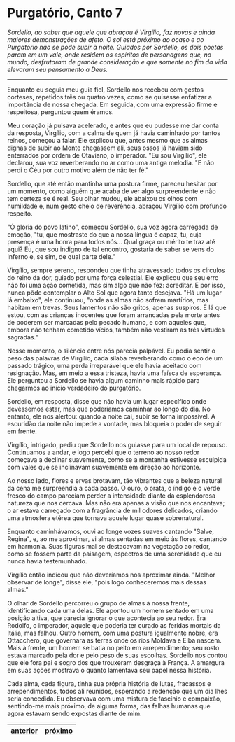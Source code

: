 # Purgatório, Canto 7

_Sordello, ao saber que aquele que abraçou é Virgílio, faz novas e ainda maiores demonstrações de afeto. O sol está próximo ao ocaso e ao Purgatório não se pode subir à noite. Guiados por Sordello, os dois poetas param em um vale, onde residem os espíritos de personagens que, no mundo, desfrutaram de grande consideração e que somente no fim da vida elevaram seu pensamento a Deus._

---

Enquanto eu seguia meu guia fiel, Sordello nos recebeu com gestos corteses, repetidos três ou quatro vezes, como se quisesse enfatizar a importância de nossa chegada. Em seguida, com uma expressão firme e respeitosa, perguntou quem éramos.

Meu coração já pulsava acelerado, e antes que eu pudesse me dar conta da resposta, Virgílio, com a calma de quem já havia caminhado por tantos reinos, começou a falar. Ele explicou que, antes mesmo que as almas dignas de subir ao Monte chegassem ali, seus ossos já haviam sido enterrados por ordem de Otaviano, o imperador. "Eu sou Virgílio", ele declarou, sua voz reverberando no ar como uma antiga melodia. "E não perdi o Céu por outro motivo além de não ter fé."

Sordello, que até então mantinha uma postura firme, pareceu hesitar por um momento, como alguém que acaba de ver algo surpreendente e não tem certeza se é real. Seu olhar mudou, ele abaixou os olhos com humildade e, num gesto cheio de reverência, abraçou Virgílio com profundo respeito.

"Ó glória do povo latino", começou Sordello, sua voz agora carregada de emoção, "tu, que mostraste do que a nossa língua é capaz, tu, cuja presença é uma honra para todos nós... Qual graça ou mérito te traz até aqui? Eu, que sou indigno de tal encontro, gostaria de saber se vens do Inferno e, se sim, de qual parte dele."

Virgílio, sempre sereno, respondeu que tinha atravessado todos os círculos do reino da dor, guiado por uma força celestial. Ele explicou que seu erro não foi uma ação cometida, mas sim algo que não fez: acreditar. E por isso, nunca pôde contemplar o Alto Sol que agora tanto desejava. "Há um lugar lá embaixo", ele continuou, "onde as almas não sofrem martírios, mas habitam em trevas. Seus lamentos não são gritos, apenas suspiros. É lá que estou, com as crianças inocentes que foram arrancadas pela morte antes de poderem ser marcadas pelo pecado humano, e com aqueles que, embora não tenham cometido vícios, também não vestiram as três virtudes sagradas."

Nesse momento, o silêncio entre nós parecia palpável. Eu podia sentir o peso das palavras de Virgílio, cada sílaba reverberando como o eco de um passado trágico, uma perda irreparável que ele havia aceitado com resignação. Mas, em meio a essa tristeza, havia uma faísca de esperança. Ele perguntou a Sordello se havia algum caminho mais rápido para chegarmos ao início verdadeiro do purgatório.

Sordello, em resposta, disse que não havia um lugar específico onde devêssemos estar, mas que poderíamos caminhar ao longo do dia. No entanto, ele nos alertou: quando a noite cai, subir se torna impossível. A escuridão da noite não impede a vontade, mas bloqueia o poder de seguir em frente.

Virgílio, intrigado, pediu que Sordello nos guiasse para um local de repouso. Continuamos a andar, e logo percebi que o terreno ao nosso redor começava a declinar suavemente, como se a montanha estivesse esculpida com vales que se inclinavam suavemente em direção ao horizonte.

Ao nosso lado, flores e ervas brotavam, tão vibrantes que a beleza natural da cena me surpreendia a cada passo. O ouro, o prata, o índigo e o verde fresco do campo pareciam perder a intensidade diante da esplendorosa natureza que nos cercava. Mas não era apenas a visão que nos encantava; o ar estava carregado com a fragrância de mil odores delicados, criando uma atmosfera etérea que tornava aquele lugar quase sobrenatural.

Enquanto caminhávamos, ouvi ao longe vozes suaves cantando "Salve, Regina", e, ao me aproximar, vi almas sentadas em meio às flores, cantando em harmonia. Suas figuras mal se destacavam na vegetação ao redor, como se fossem parte da paisagem, espectros de uma serenidade que eu nunca havia testemunhado.

Virgílio então indicou que não deveríamos nos aproximar ainda. "Melhor observar de longe", disse ele, "pois logo conheceremos mais dessas almas."

O olhar de Sordello percorreu o grupo de almas à nossa frente, identificando cada uma delas. Ele apontou um homem sentado em uma posição altiva, que parecia ignorar o que acontecia ao seu redor. Era Rodolfo, o imperador, aquele que poderia ter curado as feridas mortais da Itália, mas falhou. Outro homem, com uma postura igualmente nobre, era Ottacchero, que governara as terras onde os rios Moldava e Elba nascem. Mais à frente, um homem se batia no peito em arrependimento; seu rosto estava marcado pela dor e pelo peso de suas escolhas. Sordello nos contou que ele fora pai e sogro dos que trouxeram desgraça à França. A amargura em suas ações mostrava o quanto lamentava seu papel nessa história.

Cada alma, cada figura, tinha sua própria história de lutas, fracassos e arrependimentos, todos ali reunidos, esperando a redenção que um dia lhes seria concedida. Eu observava com uma mistura de fascínio e compaixão, sentindo-me mais próximo, de alguma forma, das falhas humanas que agora estavam sendo expostas diante de mim.

| [anterior](/b_purgatorio/6/README.md) | [próximo](/b_purgatorio/8/README.md) |
|----------|---------|